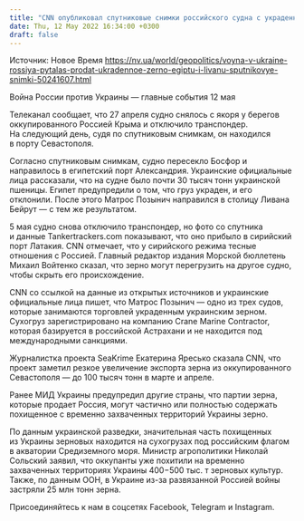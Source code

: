 ```yaml
---
title: "CNN опубликовал спутниковые снимки российского судна с украденным в Украине зерном"
date: Thu, 12 May 2022 16:34:00 +0300
draft: false
---
```

Источник: Новое Время https://nv.ua/world/geopolitics/voyna-v-ukraine-rossiya-pytalas-prodat-ukradennoe-zerno-egiptu-i-livanu-sputnikovye-snimki-50241607.html


Война России против Украины — главные события 12 мая

 Телеканал сообщает, что 27 апреля судно снялось с якоря у берегов оккупированного Россией Крыма и отключило транспондер. На следующий день, судя по спутниковым снимкам, он находился в порту Севастополя.

Согласно спутниковым снимкам, судно пересекло Босфор и направилось в египетский порт Александрия. Украинские официальные лица рассказали, что на судне было почти 30 тысяч тонн украинской пшеницы. Египет предупредили о том, что груз украден, и его отклонили. После этого Матрос Позынич направился в столицу Ливана Бейрут — с тем же результатом.

5 мая судно снова отключило транспондер, но фото со спутника и данные Tankertrackers.com показывают, что оно прибыло в сирийский порт Латакия. CNN отмечает, что у сирийского режима тесные отношения с Россией. Главный редактор издания Морской бюллетень Михаил Войтенко сказал, что зерно могут перегрузить на другое судно, чтобы скрыть его происхождение.

CNN со ссылкой на данные из открытых источников и украинские официальные лица пишет, что Матрос Позынич — одно из трех судов, которые занимаются торговлей украденным украинским зерном. Сухогруз зарегистрировано на компанию Crane Marine Contractor, которая базируется в российской Астрахани и не находится под международными санкциями.

Журналистка проекта SeaKrime Екатерина Яресько сказала CNN, что проект заметил резкое увеличение экспорта зерна из оккупированного Севастополя — до 100 тысяч тонн в марте и апреле.

Ранее МИД Украины предупредил другие страны, что партии зерна, которые продает Россия, могут частично или полностью содержать похищенное с временно захваченных территорий Украины зерно.

По данным украинской разведки, значительная часть похищенных из Украины зерновых находится на сухогрузах под российским флагом в акватории Средиземного моря. Министр агрополитики Николай Сольский заявил, что оккупанты уже похитили на временно захваченных территориях Украины 400−500 тыс. т зерновых культур. Также, по данным ООН, в Украине из-за развязанной Россией войны застряли 25 млн тонн зерна.

Присоединяйтесь к нам в соцсетях Facebook, Telegram и Instagram.
